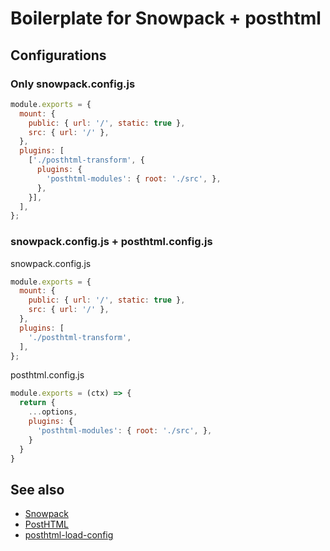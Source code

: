 # Boilerplate for Snowpack + posthtml

## Configurations

### Only snowpack.config.js

```javascript
module.exports = {
  mount: {
    public: { url: '/', static: true },
    src: { url: '/' },
  },
  plugins: [
    ['./posthtml-transform', {
      plugins: {
        'posthtml-modules': { root: './src', },
      },
    }],
  ],
};
```

### snowpack.config.js + posthtml.config.js

snowpack.config.js

```javascript
module.exports = {
  mount: {
    public: { url: '/', static: true },
    src: { url: '/' },
  },
  plugins: [
    './posthtml-transform',
  ],
};
```

posthtml.config.js

```javascript
module.exports = (ctx) => {
  return {
    ...options,
    plugins: {
      'posthtml-modules': { root: './src', },
    }
  }
}
```

## See also

- [Snowpack](https://snowpack.dev/)
- [PostHTML](https://posthtml.org/)
- [posthtml-load-config](https://github.com/posthtml/posthtml-load-config)
